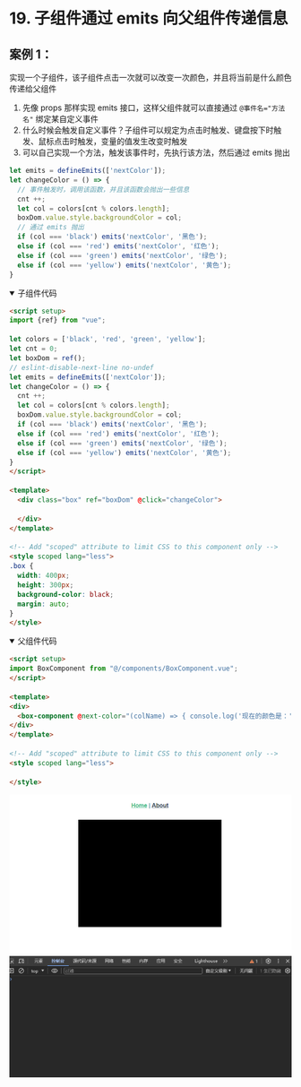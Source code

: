 # 19. 子组件通过 emits 向父组件传递信息

## 案例 1：

实现一个子组件，该子组件点击一次就可以改变一次颜色，并且将当前是什么颜色传递给父组件

1. 先像 props 那样实现 emits 接口，这样父组件就可以直接通过 `@事件名="方法名"` 绑定某自定义事件
2. 什么时候会触发自定义事件？子组件可以规定为点击时触发、键盘按下时触发、鼠标点击时触发，变量的值发生改变时触发
3. 可以自己实现一个方法，触发该事件时，先执行该方法，然后通过 emits 抛出

```js
let emits = defineEmits(['nextColor']);
let changeColor = () => {
  // 事件触发时，调用该函数，并且该函数会抛出一些信息
  cnt ++;
  let col = colors[cnt % colors.length];
  boxDom.value.style.backgroundColor = col;
  // 通过 emits 抛出
  if (col === 'black') emits('nextColor', '黑色');
  else if (col === 'red') emits('nextColor', '红色');
  else if (col === 'green') emits('nextColor', '绿色');
  else if (col === 'yellow') emits('nextColor', '黄色');
}
```

<details open><summary>子组件代码</summary>

```html
<script setup>
import {ref} from "vue";

let colors = ['black', 'red', 'green', 'yellow'];
let cnt = 0;
let boxDom = ref();
// eslint-disable-next-line no-undef
let emits = defineEmits(['nextColor']);
let changeColor = () => {
  cnt ++;
  let col = colors[cnt % colors.length];
  boxDom.value.style.backgroundColor = col;
  if (col === 'black') emits('nextColor', '黑色');
  else if (col === 'red') emits('nextColor', '红色');
  else if (col === 'green') emits('nextColor', '绿色');
  else if (col === 'yellow') emits('nextColor', '黄色');
}
</script>

<template>
  <div class="box" ref="boxDom" @click="changeColor">

  </div>
</template>

<!-- Add "scoped" attribute to limit CSS to this component only -->
<style scoped lang="less">
.box {
  width: 400px;
  height: 300px;
  background-color: black;
  margin: auto;
}
</style>
```

</details>

<details open><summary>父组件代码</summary>

```html
<script setup>
import BoxComponent from "@/components/BoxComponent.vue";
</script>

<template>
<div>
  <box-component @next-color="(colName) => { console.log('现在的颜色是：' + colName) }"/>
</div>
</template>

<!-- Add "scoped" attribute to limit CSS to this component only -->
<style scoped lang="less">

</style>
```

</details>

![图 0](../images/2ea08e6d687e5d62c650d72116b1df694b67132a3c9115f55c56f6c154162665.gif)  
